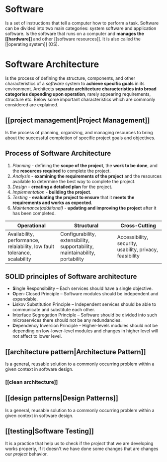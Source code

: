 # Software

Is a set of instructions that tell a computer how to perform a task. Software can be divided into two main categories: system software and application software.
Is the software that runs on a computer and **manages the [[hardware]]** and other [[software resources]]. It is also called the [[operating system]] (OS).

# Software Architecture

Is the process of defining the structure, components, and other characteristics of a $software$ system to **achieve specific goals** in its environment.
Architects **separate architecture characteristics into broad categories depending upon operation**, rarely appearing requirements, structure etc. Below some important characteristics which are commonly considered are explained.

## [[project management|Project Management]]
Is the process of planning, organizing, and managing resources to bring about the successful completion of specific project goals and objectives.

## Process of Software Architecture
1. $Planning$ - defining the **scope of the project**, the **work to be done**, and the **resources required** to complete the project.
2. $Analysis$ - **examining the requirements of the project** and the resources available to determine the best way to complete the project.
3. $Design$ - **creating a detailed plan** for the project.
4. $Implementation$ - **building the project**.
5. $Testing$ - **evaluating the project to ensure** that it **meets the requirements and works as expected**.
6. $Maintenance$*(additional)* - **updating and improving the project** after it has been completed.

| Operational | Structural | Cross-Cutting |
| --- | --- | --- |
| Availability, performance, relaiability, low fault tolerance, scalability | Configurability, extensibility, supportability, maintainability, portability | Accessibility, security, usability,  privacy, feasibility |

## SOLID principles of Software architecture
- **S**ingle Responsibility – Each services should have a single objective.
- **O**pen-Closed Principle – Software modules should be independent and expandable.
- **L**iskov Substitution Principle – Independent services should be able to communicate and substitute each other.
- **I**nterface Segregation Principle – Software should be divided into such microservices there should not be any redundancies.
- **D**ependency Inversion Principle – Higher-levels modules should not be depending on low-lower-level modules and changes in higher level will not affect to lower level.

## [[architecture pattern|Architecture Pattern]]

Is a general, reusable solution to a commonly occurring problem within a given context in software design.

### [[clean architecture]]


## [[design patterns|Design Patterns]]

Is a general, reusable solution to a commonly occurring problem within a given context in software design.

## [[testing|Software Testing]]

It is a practice that help us to check if the $project$ that we are developing works properly, if it doesn't we have done some changes that are changes our $project$ behavior.
